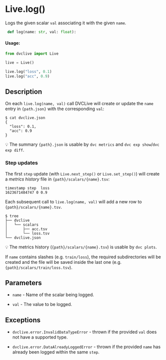 # Live.log()

Logs the given scalar `val` associating it with the given `name`.

```py
 def log(name: str, val: float):
```

#### Usage:

```py
from dvclive import Live

live = Live()

live.log("loss", 0.1)
live.log("acc", 0.9)
```

## Description

On each `live.log(name, val)` call DVCLive will create or update the `name`
entry in `{path.json}` with the corresponding `val`:

```dvc
$ cat dvclive.json
{
  "loss": 0.1,
  "acc": 0.9
}
```

💡 The summary `{path}.json` is usable by `dvc metrics` and
`dvc exp show`/`dvc exp diff`.

### Step updates

The first `step` update (with `Live.next_step()` or `Live.set_step()`) will
create a _metrics history_ file in `{path}/scalars/{name}.tsv`:

```
timestamp step  loss
1623671484747 0 0.9
```

Each subsequent call to `live.log(name, val)` will add a new row to
`{path}/scalars/{name}.tsv`.

```dvc
$ tree
├── dvclive
│   └── scalars
│       ├── acc.tsv
│       └── loss.tsv
└── dvclive.json
```

💡 The metrics history (`{path}/scalars/{name}.tsv`) is usable by `dvc plots`.

If `name` contains slashes (e.g. `train/loss`), the required subdirectories will
be created and the file will be saved inside the last one (e.g.
`{path}/scalars/train/loss.tsv`).

## Parameters

- `name` - Name of the scalar being logged.

- `val` - The value to be logged.

## Exceptions

- `dvclive.error.InvalidDataTypeError` - thrown if the provided `val` does not
  have a supported type.

- `dvclive.error.DataAlreadyLoggedError` - thrown if the provided `name` has
  already been logged within the same `step`.
